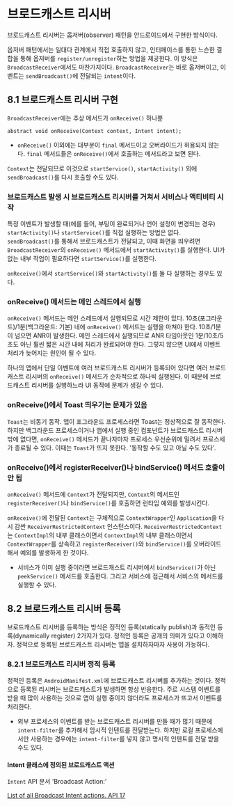 # 브로드캐스트 리시버

브로드캐스트 리시버는 옵저버(observer) 패턴을 안드로이드에서 구현한 방식이다.

옵저버 패턴에서는 일대다 관계에서 직접 호출하지 않고, 인터페이스를 통한 느슨한 결합을 통해 옵저버를 `register/unregister`하는 방법을 제공한다. 이 방식은 `BroadcastReceiver`에서도 마찬가지이다. `BroadcastReceiver`는 바로 옵저버이고, 이벤트는 `sendBroadcast()`에 전달되는 `intent`이다.

## 8.1 브로드캐스트 리시버 구현
`BroadcastReceiver`에는 추상 메서드가 `onReceive()` 하나뿐

```
abstract void onReceive(Context context, Intent intent);
```

* `onReceive()` 이외에는 대부분이 `final` 메서드이고 오버라이드가 허용되지 않는다. `final` 메서드들은 `onReceive()`에서 호출하는 메서드라고 보면 된다.

`Context`는 전달되므로 이것으로 `startService()`, `startActivity()` 외에 `sendBroadcast()`를 다시 호출할 수도 있다.

### 브로드캐스트 발생 시 브로드캐스트 리시버를 거쳐서 서비스나 액티비티 시작
특정 이벤트가 발생할 때(에를 들어, 부팅이 완료되거나 언어 설정이 변경되는 경우) `startActivity()`나 `startService()`를 직접 실행하는 방법은 없다. `sendBroadcast()`를 통해서 브로드캐스트가 전달되고, 이때 화면을 띄우려면 `BroadcastReceiver`의 `onReceive()` 메서드에서 `startActivity()`를 실행한다. UI가 없는 내부 작업이 필요하다면 `startService()`를 실행한다.

`onReceive()`에서 `startService()`와 `startActivity()`를 둘 다 실행하는 경우도 있다.

### onReceive() 메서드는 메인 스레드에서 실행
`onReceive()` 메서드는 메인 스레드에서 실행되므로 시간 제한이 있다. 10초(포그라운드)/1분(백그라운드: 기본) 네에 `onReceive()` 메서드는 실행을 마쳐야 한다. 10초/1분이 넘으면 ANR이 발생한다. 메인 스레드에서 실행되므로 ANR 타임아웃인 1분/10초/5초도 아닌 훨씬 짧은 시간 내에 처리가 완료되어야 한다. 그렇지 않으면 UI에서 이벤트 처리가 늦어지는 원인이 될 수 있다.

하나의 앱에서 단일 이벤트에 여러 브로드캐스트 리시버가 등록되어 있다면 여러 브로드캐스트 리시버의 `onReceive()` 메서드가 순차적으로 하나씩 실행된다. 이 때문에 브로드캐스트 리시버를 실행하느라 UI 동작에 문제가 생길 수 있다.

### onReceive()에서 Toast 띄우기는 문제가 있음
`Toast`는 비동기 동작. 앱이 포그라운드 프로세스라면 Toast는 정상적으로 잘 동작한다. 하지만 백그라운드 프로세스이거나 앱에서 실행 중인 컴포넌트가 브로드캐스트 리시버밖에 없다면, `onReceive()` 메서드가 끝나자마자 프로세스 우선순위에 밀려서 프로스세가 종료될 수 있다. 이때는 `Toast`가 뜨지 못한다. '동작할 수도 있고 아닐 수도 있다'.

### onReceive()에서 registerReceiver()나 bindService() 메서드 호출이 안 됨
`onReceive()` 메서드에 `Context`가 전달되지만, `Context`의 메서드인 `registerReceiver()`나 `bindService()`를 호출하면 런타임 예외를 발생시킨다.

`onReceive()`에 전달된 `Context`는 구체적으로 `ContextWrapper`인 `Application`을 다시 감싼 `ReceiverRestrictedContext` 인스턴스이다. `ReceiverRestrictedContext`는 `ContextImpl`의 내부 클래스이면서 `ContextImpl`의 내부 클래스이면서 `ContextWrapper`를 상속하고 `registerReceiver()`와 `bindService()`를 오버라이드해서 예외를 발생하게 한 것이다.

* 서비스가 이미 실행 중이라면 브로드캐스트 리시버에서 `bindService()`가 아닌 `peekService()` 메서드를 호출한다. 그리고 서비스에 접근해서 서비스의 메서드를 실행할 수 있다.

## 8.2 브로드캐스트 리시버 등록
브로드캐스트 리시버를 등록하는 방식은 정적인 등록(statically publish)과 동적인 등록(dynamically register) 2가지가 있다. 정적인 등록은 공개의 의미가 있다고 이해하자. 정적으로 등록된 브로드캐스트 리시버는 앱을 설치하자마자 사용이 가능하다.

### 8.2.1 브로드캐스트 리시버 정적 등록
정적인 등록은 `AndroidManifest.xml`에 브로드캐스트 리시버를 추가하는 것이다. 정적으로 등록된 리시버는 브로드캐스트가 발생하면 항상 반응한다. 주로 시스템 이벤트를 받을 때 많이 사용하는 것으로 앱이 실행 중이지 않더라도 프로세스가 뜨고서 이벤트를 처리한다.

* 외부 프로세스의 이벤트를 받는 브로드캐스트 리시버를 만들 때가 많기 때문에 `intent-filter`를 추가해서 암시적 인텐트를 전달받는다. 하지만 로컬 프로세스에서만 사용하는 경우에는 `intent-filter`를 넣지 않고 명시적 인텐트를 전달 받을 수도 있다.

#### Intent 클래스에 정의된 브로드캐스트 액션
`Intent` API 문서 'Broadcast Action:'

[List of all Broadcast Intent actions. API 17](https://github.com/ViliusKraujutis/AndroidBroadcastsMonitor/wiki/List-of-all-Broadcast-Intent-actions.-API-17)

